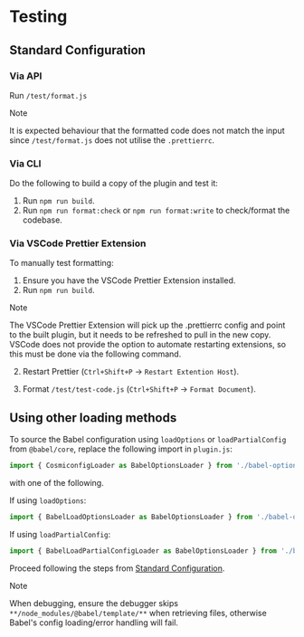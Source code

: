 # Testing

## Standard Configuration

### Via API

Run `/test/format.js`

> [!NOTE]
> It is expected behaviour that the formatted code does not match the input since `/test/format.js` does not utilise the `.prettierrc`.

### Via CLI

Do the following to build a copy of the plugin and test it:

1. Run `npm run build`.
2. Run `npm run format:check` or `npm run format:write` to check/format the codebase.

### Via VSCode Prettier Extension

To manually test formatting:

1. Ensure you have the VSCode Prettier Extension installed.
2. Run `npm run build`.

> [!NOTE]
> The VSCode Prettier Extension will pick up the .prettierrc config and point to the built plugin, but it needs to be refreshed to pull in the new copy. VSCode does not provide the option to automate restarting extensions, so this must be done via the following command.

2. Restart Prettier (`Ctrl+Shift+P` -> `Restart Extention Host`).

3. Format `/test/test-code.js` (`Ctrl+Shift+P` -> `Format Document`).

## Using other loading methods

To source the Babel configuration using `loadOptions` or `loadPartialConfig` from `@babel/core`, replace the following import in `plugin.js`:

```js
import { CosmiconfigLoader as BabelOptionsLoader } from './babel-options-loaders/cosmiconfig-loader.js';
```

with one of the following.

If using `loadOptions`:

```js
import { BabelLoadOptionsLoader as BabelOptionsLoader } from './babel-options-loaders/babel-loaders.js';
```

If using `loadPartialConfig`:

```js
import { BabelLoadPartialConfigLoader as BabelOptionsLoader } from './babel-options-loaders/babel-loaders.js';
```

Proceed following the steps from [Standard Configuration](#standard-configuration).

> [!NOTE]
> When debugging, ensure the debugger skips `**/node_modules/@babel/template/**` when retrieving files, otherwise Babel's config loading/error handling will fail.
